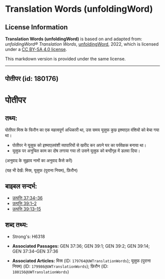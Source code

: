 # Translation Words (unfoldingWord)

## License Information

**Translation Words (unfoldingWord)** is based on and adapted from: _unfoldingWord® Translation Words_, [unfoldingWord](https://unfoldingword.org/utw), 2022, which is licensed under a [CC BY-SA 4.0 license](https://creativecommons.org/licenses/by-sa/4.0/legalcode.en).

This markdown version is provided under the same license.



--------------------------------

## पोतीपर (id: 180176)

पोतीपर
======

तथ्य:
-----

पोतीपर मिस्र के फिरौन का एक महत्वपूर्ण अधिकारी था, उस समय यूसुफ कुछ इश्माएल वंशियों को बेचा गया था।

* पोतीपर ने यूसुफ को इश्माएलवंशी व्यापारियों से खरीद कर अपने घर का पर्यवेक्षक बनाया था।
* यूसुफ पर अनुचित काम का दोष लगाया गया तो उसने यूसुफ को बन्दीगृह में डलवा दिया।

(अनुवाद के सुझाव नामों का अनुवाद कैसे करें)

(यह भी देखें: मिस्र, यूसुफ (पुराना नियम), फ़िरौन)

बाइबल सन्दर्भ:
--------------

* [उत्पत्ति 37:34–36](https://ref.ly/Gen37:34-Gen37:36)
* [उत्पत्ति 39:1–2](https://ref.ly/Gen39:1-Gen39:2)
* [उत्पत्ति 39:13–15](https://ref.ly/Gen39:13-Gen39:15)

शब्द तथ्य:
----------

* Strong's: H6318

* **Associated Passages:** GEN 37:36; GEN 39:1; GEN 39:2; GEN 39:14; GEN 37:34–GEN 37:36
* **Associated Articles:** मिस्र (ID: `179764@UWTranslationWords`); यूसुफ (पुराना नियम) (ID: `179986@UWTranslationWords`); फ़िरौन (ID: `180156@UWTranslationWords`)

